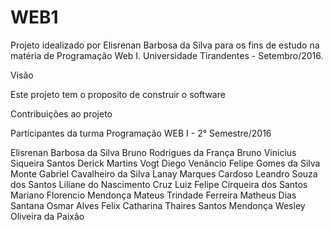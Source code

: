 # WEB1
Projeto idealizado por Elisrenan Barbosa da Silva para os fins de estudo na matéria de Programação Web I.
Universidade Tirandentes - Setembro/2016.

Visão

Este projeto tem o proposito de construir o software 


Contribuições ao projeto

Participantes da turma Programação WEB I - 2° Semestre/2016

Elisrenan Barbosa da Silva
Bruno Rodrigues da França
Bruno Vinicius Siqueira Santos
Derick Martins Vogt
Diego Venâncio
Felipe Gomes da Silva Monte
Gabriel Cavalheiro da Silva
Lanay Marques Cardoso
Leandro Souza dos Santos
Liliane do Nascimento Cruz
Luiz Felipe Cirqueira dos Santos
Mariano Florencio Mendonça
Mateus Trindade Ferreira
Matheus Dias Santana
Osmar Alves Felix Catharina
Thaires Santos Mendonça
Wesley Oliveira da Paixão
